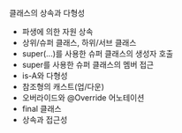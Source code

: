 클래스의 상속과 다형성
 - 파생에 의한 자원 상속
 - 상위/슈퍼 클래스, 하위/서브 클래스
 - super(...)를 사용한 슈퍼 클래스의 생성자 호출
 - super를 사용한 슈퍼 클래스의 멤버 접근
 - is-A와 다형성
 - 참조형의 캐스트(업/다운)
 - 오버라이드와 @Override 어노테이션
 - final 클래스
 - 상속과 접근성